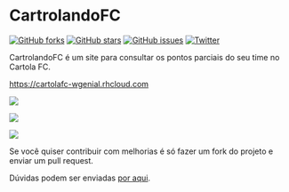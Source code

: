 # CartrolandoFC 
[![GitHub forks](https://img.shields.io/github/forks/wgenial/cartrolandofc.svg)](https://github.com/wgenial/cartrolandofc/network)
[![GitHub stars](https://img.shields.io/github/stars/wgenial/cartrolandofc.svg)](https://github.com/wgenial/cartrolandofc/stargazers)
[![GitHub issues](https://img.shields.io/github/issues/wgenial/cartrolandofc.svg)](https://github.com/wgenial/cartrolandofc/issues)
[![Twitter](https://img.shields.io/twitter/url/https/github.com/wgenial/cartrolandofc.svg?style=social)](https://twitter.com/intent/tweet?text=Wow:&url=%5Bobject%20Object%5D)

CartrolandoFC é um site para consultar os pontos parciais do seu time no Cartola FC.

https://cartolafc-wgenial.rhcloud.com

![](https://raw.github.com/wgenial/cartrolandofc/master/images/site/screen1.png)

![](https://raw.github.com/wgenial/cartrolandofc/master/images/site/screen2.png)

![](https://raw.github.com/wgenial/cartrolandofc/master/images/site/screen3.png)

Se você quiser contribuir com melhorias é só fazer um fork do projeto e enviar um pull request.

Dúvidas podem ser enviadas [por aqui](https://github.com/wgenial/cartrolandofc/issues).

